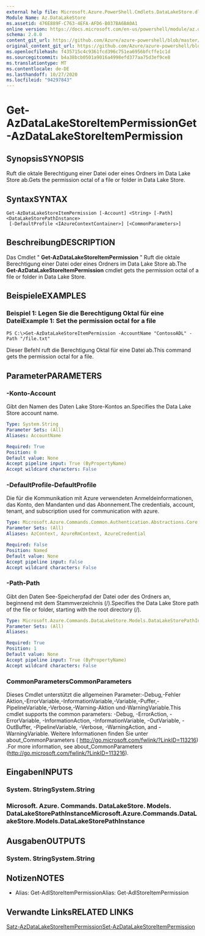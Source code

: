 ```yaml
---
external help file: Microsoft.Azure.PowerShell.Cmdlets.DataLakeStore.dll-Help.xml
Module Name: Az.DataLakeStore
ms.assetid: 476E889F-C763-4EFA-AFD6-B037BA6BA0A1
online version: https://docs.microsoft.com/en-us/powershell/module/az.datalakestore/get-azdatalakestoreitempermission
schema: 2.0.0
content_git_url: https://github.com/Azure/azure-powershell/blob/master/src/DataLakeStore/DataLakeStore/help/Get-AzDataLakeStoreItemPermission.md
original_content_git_url: https://github.com/Azure/azure-powershell/blob/master/src/DataLakeStore/DataLakeStore/help/Get-AzDataLakeStoreItemPermission.md
ms.openlocfilehash: f435715c4c9361fcd396c751ea6956bfcffe1c1d
ms.sourcegitcommit: b4a38bcb0501a9016a4998efd377aa75d3ef9ce8
ms.translationtype: MT
ms.contentlocale: de-DE
ms.lasthandoff: 10/27/2020
ms.locfileid: "94297843"
---
```

# <span data-ttu-id="d5bc6-101">Get-AzDataLakeStoreItemPermission</span><span class="sxs-lookup"><span data-stu-id="d5bc6-101">Get-AzDataLakeStoreItemPermission</span></span>

## <span data-ttu-id="d5bc6-102">Synopsis</span><span class="sxs-lookup"><span data-stu-id="d5bc6-102">SYNOPSIS</span></span>
<span data-ttu-id="d5bc6-103">Ruft die oktale Berechtigung einer Datei oder eines Ordners im Data Lake Store ab.</span><span class="sxs-lookup"><span data-stu-id="d5bc6-103">Gets the permission octal of a file or folder in Data Lake Store.</span></span>

## <span data-ttu-id="d5bc6-104">Syntax</span><span class="sxs-lookup"><span data-stu-id="d5bc6-104">SYNTAX</span></span>

```
Get-AzDataLakeStoreItemPermission [-Account] <String> [-Path] <DataLakeStorePathInstance>
 [-DefaultProfile <IAzureContextContainer>] [<CommonParameters>]
```

## <span data-ttu-id="d5bc6-105">Beschreibung</span><span class="sxs-lookup"><span data-stu-id="d5bc6-105">DESCRIPTION</span></span>
<span data-ttu-id="d5bc6-106">Das Cmdlet " **Get-AzDataLakeStoreItemPermission** " Ruft die oktale Berechtigung einer Datei oder eines Ordners im Data Lake Store ab.</span><span class="sxs-lookup"><span data-stu-id="d5bc6-106">The **Get-AzDataLakeStoreItemPermission** cmdlet gets the permission octal of a file or folder in Data Lake Store.</span></span>

## <span data-ttu-id="d5bc6-107">Beispiele</span><span class="sxs-lookup"><span data-stu-id="d5bc6-107">EXAMPLES</span></span>

### <span data-ttu-id="d5bc6-108">Beispiel 1: Legen Sie die Berechtigung Oktal für eine Datei</span><span class="sxs-lookup"><span data-stu-id="d5bc6-108">Example 1: Set the permission octal for a file</span></span>
```
PS C:\>Get-AzDataLakeStoreItemPermission -AccountName "ContosoADL" -Path "/file.txt"
```

<span data-ttu-id="d5bc6-109">Dieser Befehl ruft die Berechtigung Oktal für eine Datei ab.</span><span class="sxs-lookup"><span data-stu-id="d5bc6-109">This command gets the permission octal for a file.</span></span>

## <span data-ttu-id="d5bc6-110">Parameter</span><span class="sxs-lookup"><span data-stu-id="d5bc6-110">PARAMETERS</span></span>

### <span data-ttu-id="d5bc6-111">-Konto</span><span class="sxs-lookup"><span data-stu-id="d5bc6-111">-Account</span></span>
<span data-ttu-id="d5bc6-112">Gibt den Namen des Daten Lake Store-Kontos an.</span><span class="sxs-lookup"><span data-stu-id="d5bc6-112">Specifies the Data Lake Store account name.</span></span>

```yaml
Type: System.String
Parameter Sets: (All)
Aliases: AccountName

Required: True
Position: 0
Default value: None
Accept pipeline input: True (ByPropertyName)
Accept wildcard characters: False
```

### <span data-ttu-id="d5bc6-113">-DefaultProfile</span><span class="sxs-lookup"><span data-stu-id="d5bc6-113">-DefaultProfile</span></span>
<span data-ttu-id="d5bc6-114">Die für die Kommunikation mit Azure verwendeten Anmeldeinformationen, das Konto, den Mandanten und das Abonnement.</span><span class="sxs-lookup"><span data-stu-id="d5bc6-114">The credentials, account, tenant, and subscription used for communication with azure.</span></span>

```yaml
Type: Microsoft.Azure.Commands.Common.Authentication.Abstractions.Core.IAzureContextContainer
Parameter Sets: (All)
Aliases: AzContext, AzureRmContext, AzureCredential

Required: False
Position: Named
Default value: None
Accept pipeline input: False
Accept wildcard characters: False
```

### <span data-ttu-id="d5bc6-115">-Path</span><span class="sxs-lookup"><span data-stu-id="d5bc6-115">-Path</span></span>
<span data-ttu-id="d5bc6-116">Gibt den Daten See-Speicherpfad der Datei oder des Ordners an, beginnend mit dem Stammverzeichnis (/).</span><span class="sxs-lookup"><span data-stu-id="d5bc6-116">Specifies the Data Lake Store path of the file or folder, starting with the root directory (/).</span></span>

```yaml
Type: Microsoft.Azure.Commands.DataLakeStore.Models.DataLakeStorePathInstance
Parameter Sets: (All)
Aliases:

Required: True
Position: 1
Default value: None
Accept pipeline input: True (ByPropertyName)
Accept wildcard characters: False
```

### <span data-ttu-id="d5bc6-117">CommonParameters</span><span class="sxs-lookup"><span data-stu-id="d5bc6-117">CommonParameters</span></span>
<span data-ttu-id="d5bc6-118">Dieses Cmdlet unterstützt die allgemeinen Parameter:-Debug,-Fehler Aktion,-ErrorVariable,-InformationVariable,-Variable,-Puffer,-PipelineVariable,-Verbose,-Warning-Aktion und-WarningVariable.</span><span class="sxs-lookup"><span data-stu-id="d5bc6-118">This cmdlet supports the common parameters: -Debug, -ErrorAction, -ErrorVariable, -InformationAction, -InformationVariable, -OutVariable, -OutBuffer, -PipelineVariable, -Verbose, -WarningAction, and -WarningVariable.</span></span> <span data-ttu-id="d5bc6-119">Weitere Informationen finden Sie unter about_CommonParameters ( http://go.microsoft.com/fwlink/?LinkID=113216) .</span><span class="sxs-lookup"><span data-stu-id="d5bc6-119">For more information, see about_CommonParameters (http://go.microsoft.com/fwlink/?LinkID=113216).</span></span>

## <span data-ttu-id="d5bc6-120">Eingaben</span><span class="sxs-lookup"><span data-stu-id="d5bc6-120">INPUTS</span></span>

### <span data-ttu-id="d5bc6-121">System. String</span><span class="sxs-lookup"><span data-stu-id="d5bc6-121">System.String</span></span>

### <span data-ttu-id="d5bc6-122">Microsoft. Azure. Commands. DataLakeStore. Models. DataLakeStorePathInstance</span><span class="sxs-lookup"><span data-stu-id="d5bc6-122">Microsoft.Azure.Commands.DataLakeStore.Models.DataLakeStorePathInstance</span></span>

## <span data-ttu-id="d5bc6-123">Ausgaben</span><span class="sxs-lookup"><span data-stu-id="d5bc6-123">OUTPUTS</span></span>

### <span data-ttu-id="d5bc6-124">System. String</span><span class="sxs-lookup"><span data-stu-id="d5bc6-124">System.String</span></span>

## <span data-ttu-id="d5bc6-125">Notizen</span><span class="sxs-lookup"><span data-stu-id="d5bc6-125">NOTES</span></span>
* <span data-ttu-id="d5bc6-126">Alias: Get-AdlStoreItemPermission</span><span class="sxs-lookup"><span data-stu-id="d5bc6-126">Alias: Get-AdlStoreItemPermission</span></span>

## <span data-ttu-id="d5bc6-127">Verwandte Links</span><span class="sxs-lookup"><span data-stu-id="d5bc6-127">RELATED LINKS</span></span>

[<span data-ttu-id="d5bc6-128">Satz-AzDataLakeStoreItemPermission</span><span class="sxs-lookup"><span data-stu-id="d5bc6-128">Set-AzDataLakeStoreItemPermission</span></span>](./Set-AzDataLakeStoreItemPermission.md)



